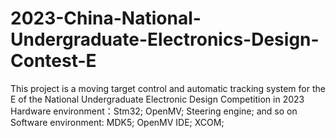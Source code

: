 # 2023-China-National-Undergraduate-Electronics-Design-Contest-E
This project is a moving target control and automatic tracking system for the E of the National Undergraduate Electronic Design Competition in 2023  
Hardware environment：Stm32; OpenMV; Steering engine; and so on  
Software environment: MDK5; OpenMV IDE; XCOM;
